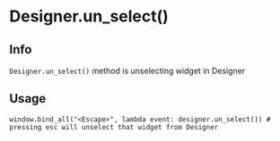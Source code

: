 # Designer.un_select()

## Info

`Designer.un_select()` method is unselecting widget in Designer

## Usage

```
window.bind_all("<Escape>", lambda event: designer.un_select()) # pressing esc will unselect that widget from Designer
```